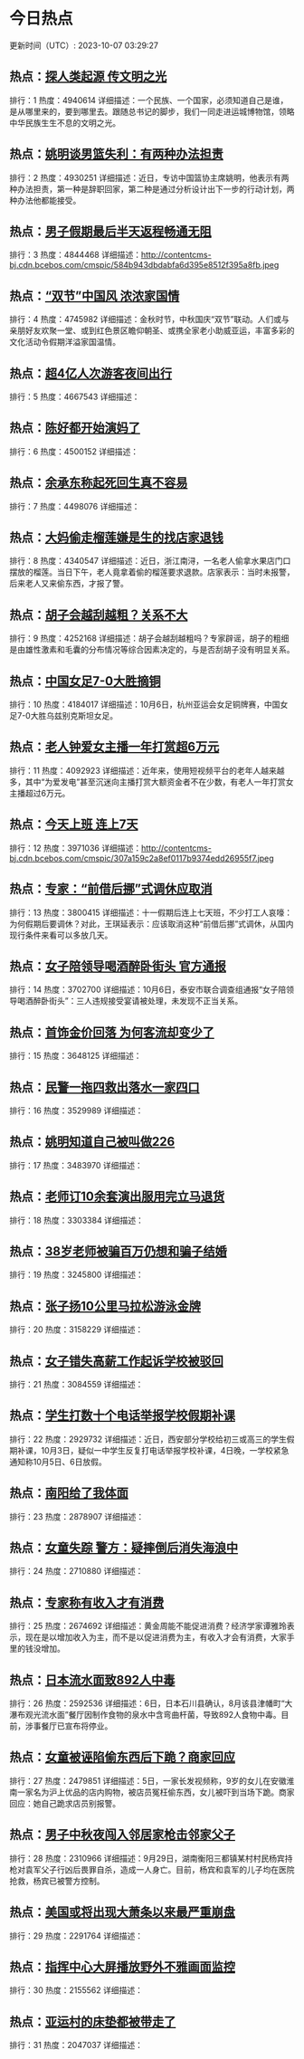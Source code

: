 # 今日热点

更新时间（UTC）: 2023-10-07 03:29:27

## 热点：[探人类起源 传文明之光](https://cn.bing.com/search?q=探人类起源传文明之光)
排行：1
热度：4940614
详细描述：一个民族、一个国家，必须知道自己是谁，是从哪里来的，要到哪里去。跟随总书记的脚步，我们一同走进运城博物馆，领略中华民族生生不息的文明之光。

## 热点：[姚明谈男篮失利：有两种办法担责](https://cn.bing.com/search?q=姚明谈男篮失利：有两种办法担责)
排行：2
热度：4930251
详细描述：近日，专访中国篮协主席姚明，他表示有两种办法担责，第一种是辞职回家，第二种是通过分析设计出下一步的行动计划，两种办法他都能接受。

## 热点：[男子假期最后半天返程畅通无阻](https://cn.bing.com/search?q=男子假期最后半天返程畅通无阻)
排行：3
热度：4844468
详细描述：http://contentcms-bj.cdn.bcebos.com/cmspic/584b943dbdabfa6d395e8512f395a8fb.jpeg

## 热点：[“双节”中国风 浓浓家国情](https://cn.bing.com/search?q=“双节”中国风浓浓家国情)
排行：4
热度：4745982
详细描述：金秋时节，中秋国庆“双节”联动。人们或与亲朋好友欢聚一堂、或到红色景区瞻仰朝圣、或携全家老小助威亚运，丰富多彩的文化活动令假期洋溢家国温情。

## 热点：[超4亿人次游客夜间出行](https://cn.bing.com/search?q=超4亿人次游客夜间出行)
排行：5
热度：4667543
详细描述：

## 热点：[陈好都开始演妈了](https://cn.bing.com/search?q=陈好都开始演妈了)
排行：6
热度：4500152
详细描述：

## 热点：[余承东称起死回生真不容易](https://cn.bing.com/search?q=余承东称起死回生真不容易)
排行：7
热度：4498076
详细描述：

## 热点：[大妈偷走榴莲嫌是生的找店家退钱](https://cn.bing.com/search?q=大妈偷走榴莲嫌是生的找店家退钱)
排行：8
热度：4340547
详细描述：近日，浙江南浔，一名老人偷拿水果店门口摆放的榴莲。当日下午，老人竟拿着偷的榴莲要求退款。店家表示：当时未报警，后来老人又来偷东西，才报了警。

## 热点：[胡子会越刮越粗？关系不大](https://cn.bing.com/search?q=胡子会越刮越粗？关系不大)
排行：9
热度：4252168
详细描述：胡子会越刮越粗吗？专家辟谣，胡子的粗细是由雄性激素和毛囊的分布情况等综合因素决定的，与是否刮胡子没有明显关系。

## 热点：[中国女足7-0大胜摘铜](https://cn.bing.com/search?q=中国女足7-0大胜摘铜)
排行：10
热度：4184017
详细描述：10月6日，杭州亚运会女足铜牌赛，中国女足7-0大胜乌兹别克斯坦女足。

## 热点：[老人钟爱女主播一年打赏超6万元](https://cn.bing.com/search?q=老人钟爱女主播一年打赏超6万元)
排行：11
热度：4092923
详细描述：近年来，使用短视频平台的老年人越来越多，其中“为爱发电”甚至沉迷向主播打赏大额资金者不在少数，有老人一年打赏女主播超过6万元。

## 热点：[今天上班 连上7天](https://cn.bing.com/search?q=今天上班连上7天)
排行：12
热度：3971036
详细描述：http://contentcms-bj.cdn.bcebos.com/cmspic/307a159c2a8ef0117b9374edd26955f7.jpeg

## 热点：[专家：“前借后挪”式调休应取消](https://cn.bing.com/search?q=专家：“前借后挪”式调休应取消)
排行：13
热度：3800415
详细描述：十一假期后连上七天班，不少打工人哀嚎：为何假期后要调休？对此，王琪延表示：应该取消这种“前借后挪”式调休，从国内现行条件来看可以多放几天。

## 热点：[女子陪领导喝酒醉卧街头 官方通报](https://cn.bing.com/search?q=女子陪领导喝酒醉卧街头官方通报)
排行：14
热度：3702700
详细描述：10月6日，泰安市联合调查组通报“女子陪领导喝酒醉卧街头”：三人违规接受宴请被处理，未发现不正当关系。

## 热点：[首饰金价回落 为何客流却变少了](https://cn.bing.com/search?q=首饰金价回落为何客流却变少了)
排行：15
热度：3648125
详细描述：

## 热点：[民警一拖四救出落水一家四口](https://cn.bing.com/search?q=民警一拖四救出落水一家四口)
排行：16
热度：3529989
详细描述：

## 热点：[姚明知道自己被叫做226](https://cn.bing.com/search?q=姚明知道自己被叫做226)
排行：17
热度：3483970
详细描述：

## 热点：[老师订10余套演出服用完立马退货](https://cn.bing.com/search?q=老师订10余套演出服用完立马退货)
排行：18
热度：3303384
详细描述：

## 热点：[38岁老师被骗百万仍想和骗子结婚](https://cn.bing.com/search?q=38岁老师被骗百万仍想和骗子结婚)
排行：19
热度：3245800
详细描述：

## 热点：[张子扬10公里马拉松游泳金牌](https://cn.bing.com/search?q=张子扬10公里马拉松游泳金牌)
排行：20
热度：3158229
详细描述：

## 热点：[女子错失高薪工作起诉学校被驳回](https://cn.bing.com/search?q=女子错失高薪工作起诉学校被驳回)
排行：21
热度：3084559
详细描述：

## 热点：[学生打数十个电话举报学校假期补课](https://cn.bing.com/search?q=学生打数十个电话举报学校假期补课)
排行：22
热度：2929732
详细描述：近日，西安部分学校给初三或高三的学生假期补课，10月3日，疑似一中学生反复打电话举报学校补课，4日晚，一学校紧急通知称10月5日、6日放假。

## 热点：[南阳给了我体面](https://cn.bing.com/search?q=南阳给了我体面)
排行：23
热度：2878907
详细描述：

## 热点：[女童失踪 警方：疑摔倒后消失海浪中](https://cn.bing.com/search?q=女童失踪警方：疑摔倒后消失海浪中)
排行：24
热度：2710880
详细描述：

## 热点：[专家称有收入才有消费](https://cn.bing.com/search?q=专家称有收入才有消费)
排行：25
热度：2674692
详细描述：黄金周能不能促进消费？经济学家谭雅玲表示，现在是以增加收入为主，而不是以促进消费为主，有收入才会有消费，大家手里的钱没增加。

## 热点：[日本流水面致892人中毒](https://cn.bing.com/search?q=日本流水面致892人中毒)
排行：26
热度：2592536
详细描述：6日，日本石川县确认，8月该县津幡町“大瀑布观光流水面”餐厅因制作食物的泉水中含弯曲杆菌，导致892人食物中毒。目前，涉事餐厅已宣布将停业。

## 热点：[女童被诬陷偷东西后下跪？商家回应](https://cn.bing.com/search?q=女童被诬陷偷东西后下跪？商家回应)
排行：27
热度：2479851
详细描述：5日，一家长发视频称，9岁的女儿在安徽淮南一家名为沪上优品的店内购物，被店员冤枉偷东西，女儿被吓到当场下跪。商家回应：她自己跪求店员别报警。

## 热点：[男子中秋夜闯入邻居家枪击邻家父子](https://cn.bing.com/search?q=男子中秋夜闯入邻居家枪击邻家父子)
排行：28
热度：2310966
详细描述：9月29日，湖南衡阳三都镇某村村民杨宾持枪对袁军父子行凶后畏罪自杀，造成一人身亡。目前，杨宾和袁军的儿子均在医院抢救，杨宾已被警方控制。

## 热点：[美国或将出现大萧条以来最严重崩盘](https://cn.bing.com/search?q=美国或将出现大萧条以来最严重崩盘)
排行：29
热度：2291764
详细描述：

## 热点：[指挥中心大屏播放野外不雅画面监控](https://cn.bing.com/search?q=指挥中心大屏播放野外不雅画面监控)
排行：30
热度：2155562
详细描述：

## 热点：[亚运村的床垫都被带走了](https://cn.bing.com/search?q=亚运村的床垫都被带走了)
排行：31
热度：2047037
详细描述：

